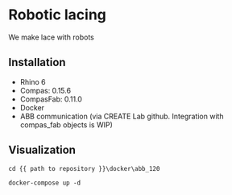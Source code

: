# Robotic lacing

We make lace with robots

## Installation
- Rhino 6
- Compas: 0.15.6
- CompasFab: 0.11.0
- Docker
- ABB communication (via CREATE Lab github. Integration with compas_fab objects is WIP)

## Visualization
`cd {{ path to repository }}\docker\abb_120`

`docker-compose up -d`
